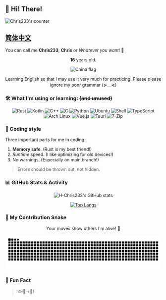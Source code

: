 ## 🌟 Hi! There!

![Chris233's counter](https://count.getloli.com/@Chris233's+counter?name=Chris233%27s+counter&theme=green&padding=5&offset=0&align=top&scale=1&pixelated=1&darkmode=auto)

## **[简体中文](./README_zh.md "你好呀！")**

You can call me **Chris233**, **Chris** or *Whatever you want*! 🌈

<div align="center">

**16** years old.

</div>

<div align="center">
  <img src="https://flagcdn.com/w40/cn.png" width="40" alt="China flag" />
</div>

<div align="center">

Learning English so that I may use it very much for practicing.
Please please ignore my poor grammar (⋟﹏⋞) 

</div>

### 🛠️ What I'm using or learning: ~~(and unused)~~

<div align="center">

![Rust](https://img.shields.io/badge/-Rust-a8b9cc?style=for-the-badge&logo=rust&logoColor=fff)
![Kotlin](https://img.shields.io/badge/-Kotlin-7F52FF?style=for-the-badge&logo=kotlin&logoColor=fff)
![C++](https://img.shields.io/badge/-C++-00599C?style=for-the-badge&logo=cplusplus&logoColor=fff)
![C](https://img.shields.io/badge/-C-a8b9cc?style=for-the-badge&logo=C&logoColor=fff)
![Python](https://img.shields.io/badge/-Python-3776ab?style=for-the-badge&logo=python&logoColor=fff)
![Ubuntu](https://img.shields.io/badge/-Ubuntu-E34F26?style=for-the-badge&logo=ubuntu&logoColor=fff)
![Shell](https://img.shields.io/badge/-Shell-4eaa25?style=for-the-badge&logo=gnu%20bash&logoColor=fff)
![TypeScript](https://img.shields.io/badge/-TypeScript-3178C6?style=for-the-badge&logo=typescript&logoColor=fff)
![Arch Linux](https://img.shields.io/badge/-Arch%20Linux-1793D1?style=for-the-badge&logo=arch-linux&logoColor=fff)
![Vue.js](https://img.shields.io/badge/-Vue.js-4FC08D?style=for-the-badge&logo=vuedotjs&logoColor=fff)
![Tauri](https://img.shields.io/badge/-Tauri-2D2D2D?style=for-the-badge&logo=tauri&logoColor=fff)
![7-Zip](https://img.shields.io/badge/-7--Zip-00AAAA?style=for-the-badge&logo=7zip&logoColor=fff)

</div>

### 🎯 Coding style
Three important parts for me in coding:
1. **Memory safe**. (Rust is my best friend!)
2. *Runtime* speed. (I like optimizing for old devices!)
3. No warnings. (Especially on main branch!)

> Errors should be thrown out, not hidden.

### 📊 GitHub Stats & Activity

<div align="center">

![H-Chris233's GitHub stats](https://github-readme-stats.vercel.app/api?username=H-Chris233&show_icons=true&icon_color=F77DF4&title_color=F77DF4&text_color=888888&bg_color=ffffff00&theme=swift&hide_border=true)

[![Top Langs](https://github-readme-stats.vercel.app/api/top-langs/?username=H-Chris233&hide=java,ruby&layout=compact&theme=swift&hide_border=true&card_width=300)](https://github.com/anuraghazra/github-readme-stats)

</div>

### 🐍 My Contribution Snake

<div align="center">

Your moves show others I'm alive! 🎉

<picture>
  <source media="(prefers-color-scheme: dark)" srcset="https://raw.githubusercontent.com/H-Chris233/H-Chris233/output/github-contribution-grid-snake-dark.svg">
  <source media="(prefers-color-scheme: light)" srcset="https://raw.githubusercontent.com/H-Chris233/H-Chris233/output/github-contribution-grid-snake.svg">
  <img alt="github contribution grid snake animation" src="https://raw.githubusercontent.com/H-Chris233/H-Chris233/output/github-contribution-grid-snake.svg">
</picture>

</div>

### 🌈 Fun Fact
> 🐟🧠→🦅!

<!---
创造你的时候
神开了个玩笑
从此你灵魂滚烫
命运冰凉

你踏入这世界
在人群中犹如孤岛
于是
成长像是迷雾中的蹒跚
在风暴里聆听呢喃
猜测前进的方向

就这样
你两次学习如何生活
又经历两次死亡
临终时
你还剩下两个问题
首先
两个矛盾的梦如何被安放
然后
这些经历，回忆和梦究竟有什么意义
--->
